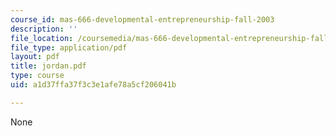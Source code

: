 ```yaml
---
course_id: mas-666-developmental-entrepreneurship-fall-2003
description: ''
file_location: /coursemedia/mas-666-developmental-entrepreneurship-fall-2003/a1d37ffa37f3c3e1afe78a5cf206041b_jordan.pdf
file_type: application/pdf
layout: pdf
title: jordan.pdf
type: course
uid: a1d37ffa37f3c3e1afe78a5cf206041b

---
```

None